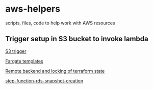 # aws-helpers
scripts, files, code to help work with AWS resources

## Trigger setup in S3 bucket to invoke lambda
[S3 trigger](s3_triggers)

[Fargate templates](fargate-templates)

[Remote backend and locking of terraform state](preserving_terraform_state)

[step-function-rds-snapshot-creation](step-function-rds-snapshot-creation)
